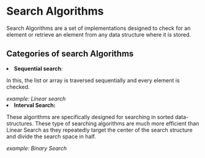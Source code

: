 # Search Algorithms

Search Algorithms are a set of implementations designed to check for an element or retrieve an element from any data structure where it is stored.

## Categories of search Algorithms
<li>
<strong>Sequential search</strong>: <p> In this, the list or array is traversed sequentially and every element is checked.</p><em>example: Linear search</em>
</li>
<li>
<strong>Interval Search:</strong> <p> These algorithms are specifically designed for searching in sorted data-structures. These type of searching algorithms are much more efficient than Linear Search as they repeatedly target the center of the search structure and divide the search space in half.</p><em>example: Binary Search</em>
</li>
